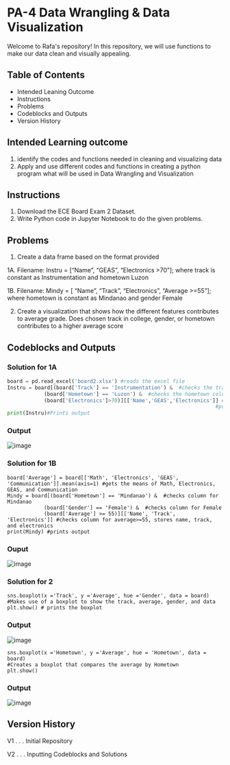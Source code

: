 # PA-4 Data Wrangling & Data Visualization
Welcome to Rafa's repository! In this repository, we will use functions to make our data clean and visually appealing.

## Table of Contents
- Intended Leaning Outcome
- Instructions
- Problems
- Codeblocks and Outputs
- Version History


## Intended Learning outcome
1. identify the codes and functions needed in cleaning and visualizing data
2. Apply and use different codes and functions in creating a python program what will be used in Data Wrangling and Visualization


## Instructions
1. Download the ECE Board Exam 2 Dataset.
2. Write Python code in Jupyter Notebook to do the given problems.


## Problems
1. Create a data frame based on the format provided

1A. Filename: Instru = [“Name”, “GEAS”, “Electronics >70”]; where track is constant as
Instrumentation and hometown Luzon

1B. Filename: Mindy = [ “Name”, “Track”, “Electronics”, “Average >=55”]; where hometown is
constant as Mindanao and gender Female

2. Create a visualization that shows how the different features contributes to average grade. Does
chosen track in college, gender, or hometown contributes to a higher average score


## Codeblocks and Outputs
### Solution for 1A
```python
board = pd.read_excel('board2.xlsx') #reads the excel file
Instru = board[(board['Track'] == 'Instrumentation') &  #checks the track column for Instrumentation
            (board['Hometown'] == 'Luzon') &  #checks the hometown column for Luzon
            (board['Electronics']>70)][['Name','GEAS','Electronics']] #checks the electronics column for >70
                                                                    #prints the name, geas, and electronics
print(Instru)#Prints output
```
### Output
![image](https://github.com/user-attachments/assets/c647768b-b01c-4662-a92b-169a5b1aaee5)


### Solution for 1B
```
board['Average'] = board[['Math', 'Electronics', 'GEAS', 'Communication']].mean(axis=1) #gets the means of Math, Electronics, GEAS, and Communication
Mindy = board[(board['Hometown'] == 'Mindanao') &  #checks column for Mindanao
            (board['Gender'] == 'Female') &  #checks column for Female 
            (board['Average'] >= 55)][['Name', 'Track', 'Electronics']] #checks column for average>=55, stores name, track, and electronics
print(Mindy) #prints output
```
### Ouput

![image](https://github.com/user-attachments/assets/27cff38b-59ca-4dc6-8bb3-65d6b49baa3d)

### Solution for 2

```
sns.boxplot(x ='Track', y ='Average', hue ='Gender', data = board)
#Makes use of a boxplot to show the track, average, gender, and data
plt.show() # prints the boxplot
```
### Output
![image](https://github.com/user-attachments/assets/78fe0d1b-61a6-4607-9e15-fea61abec7df)

```
sns.boxplot(x ='Hometown', y ='Average', hue = 'Hometown', data = board)
#Creates a boxplot that compares the average by Hometown
plt.show()
```

### Output
![image](https://github.com/user-attachments/assets/7dfd83f4-be32-451d-ac2a-16515c942435)













## Version History

V1 . . . Initial Repository

V2 . . . Inputting Codeblocks and Solutions
